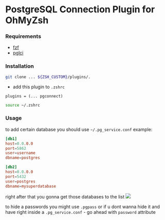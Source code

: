 # PostgreSQL Connection Plugin for OhMyZsh
### Requirements
- [fzf](https://github.com/junegunn/fzf)
- [pglci](https://github.com/dbcli/pgcli)

### Installation
```zsh
git clone ... ${ZSH_CUSTOM}/plugins/.
```

- add this plugin to `.zshrc`
```.zshrc
plugins = (... pgconnect)
```

```zsh
source ~/.zshrc
```

### Usage

to add certain database you should use `~/.pg_service.conf`
example:
```.pg_service.conf
[db1]
host=0.0.0.0
port=5862
user=username
dbname=postgres

[db2]
host=0.0.0.0
port=5432
user=postgres
dbname=mysuperdatabase
```

right after that you gonna get those databases to the list
![](media/example.gif)

to hide a passwords you might use `.pgpass` or if u dont wanna hide it and have right inside a `.pg_service.conf` - go ahead with `password` attribute
